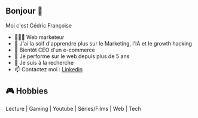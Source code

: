## Bonjour 👋
Moi c'est Cédric Françoise 
- 🧑🏻‍💻 Web marketeur
- 🌱 J'ai la soif d'apprendre plus sur le Marketing, l'IA et le growth hacking
- 👯 Bientôt CEO d'un e-commerce
- 💬 Je performe sur le web depuis plus de 5 ans
- 💼 Je suis à la recherche
- 📫 Contactez moi : [Linkedin](https://www.linkedin.com/in/fran%C3%A7oisec%C3%A9dric/)


## 🎮 Hobbies

Lecture | Gaming | Youtube | Séries/Films | Web | Tech
